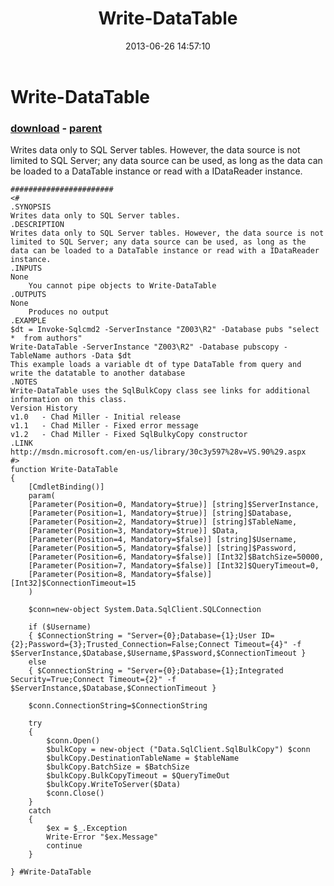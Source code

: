 ﻿---
pid:            4265
poster:         Chad Miller
title:          Write-DataTable
date:           2013-06-26 14:57:10
format:         posh
parent:         2943
parent:         2943

---

# Write-DataTable

### [download](4265.ps1) - [parent](2943.md)

Writes data only to SQL Server tables. However, the data source is not limited to SQL Server; any data source can be used, as long as the data can be loaded to a DataTable instance or read with a IDataReader instance.

```posh
#######################
<#
.SYNOPSIS
Writes data only to SQL Server tables.
.DESCRIPTION
Writes data only to SQL Server tables. However, the data source is not limited to SQL Server; any data source can be used, as long as the data can be loaded to a DataTable instance or read with a IDataReader instance.
.INPUTS
None
    You cannot pipe objects to Write-DataTable
.OUTPUTS
None
    Produces no output
.EXAMPLE
$dt = Invoke-Sqlcmd2 -ServerInstance "Z003\R2" -Database pubs "select *  from authors"
Write-DataTable -ServerInstance "Z003\R2" -Database pubscopy -TableName authors -Data $dt
This example loads a variable dt of type DataTable from query and write the datatable to another database
.NOTES
Write-DataTable uses the SqlBulkCopy class see links for additional information on this class.
Version History
v1.0   - Chad Miller - Initial release
v1.1   - Chad Miller - Fixed error message
v1.2   - Chad Miller - Fixed SqlBulkyCopy constructor
.LINK
http://msdn.microsoft.com/en-us/library/30c3y597%28v=VS.90%29.aspx
#>
function Write-DataTable
{
    [CmdletBinding()]
    param(
    [Parameter(Position=0, Mandatory=$true)] [string]$ServerInstance,
    [Parameter(Position=1, Mandatory=$true)] [string]$Database,
    [Parameter(Position=2, Mandatory=$true)] [string]$TableName,
    [Parameter(Position=3, Mandatory=$true)] $Data,
    [Parameter(Position=4, Mandatory=$false)] [string]$Username,
    [Parameter(Position=5, Mandatory=$false)] [string]$Password,
    [Parameter(Position=6, Mandatory=$false)] [Int32]$BatchSize=50000,
    [Parameter(Position=7, Mandatory=$false)] [Int32]$QueryTimeout=0,
    [Parameter(Position=8, Mandatory=$false)] [Int32]$ConnectionTimeout=15
    )
    
    $conn=new-object System.Data.SqlClient.SQLConnection

    if ($Username)
    { $ConnectionString = "Server={0};Database={1};User ID={2};Password={3};Trusted_Connection=False;Connect Timeout={4}" -f $ServerInstance,$Database,$Username,$Password,$ConnectionTimeout }
    else
    { $ConnectionString = "Server={0};Database={1};Integrated Security=True;Connect Timeout={2}" -f $ServerInstance,$Database,$ConnectionTimeout }

    $conn.ConnectionString=$ConnectionString

    try
    {
        $conn.Open()
        $bulkCopy = new-object ("Data.SqlClient.SqlBulkCopy") $conn
        $bulkCopy.DestinationTableName = $tableName
        $bulkCopy.BatchSize = $BatchSize
        $bulkCopy.BulkCopyTimeout = $QueryTimeOut
        $bulkCopy.WriteToServer($Data)
        $conn.Close()
    }
    catch
    {
        $ex = $_.Exception
        Write-Error "$ex.Message"
        continue
    }

} #Write-DataTable
```
